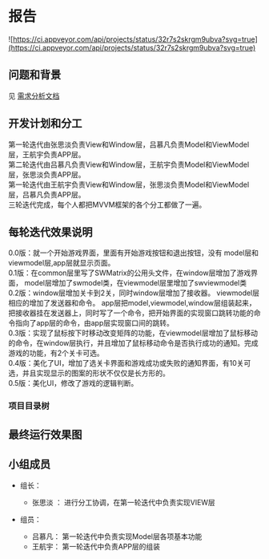 # 报告
 ![https://ci.appveyor.com/api/projects/status/32r7s2skrgm9ubva?svg=true](https://ci.appveyor.com/api/projects/status/32r7s2skrgm9ubva?svg=true)  

## 问题和背景


见 [需求分析文档](https://github.com/2018YX-game/repo/blob/master/%E9%9C%80%E6%B1%82%E5%88%86%E6%9E%90/%E9%9C%80%E6%B1%82%E5%88%86%E6%9E%90.md)  


## 开发计划和分工

第一轮迭代由张思淡负责View和Window层，吕慕凡负责Model和ViewModel层，王航宇负责APP层。  
第二轮迭代由吕慕凡负责View和Window层，王航宇负责Model和ViewModel层，张思淡负责APP层。  
第一轮迭代由王航宇负责View和Window层，张思淡负责Model和ViewModel层，吕慕凡负责APP层。  
三轮迭代完成，每个人都把MVVM框架的各个分工都做了一遍。  

## 每轮迭代效果说明

0.0版：就一个开始游戏界面，里面有开始游戏按钮和退出按钮，没有
model层和viewmodel层,app层就显示页面。  
0.1版：在common层里写了SWMatrix的公用头文件，在window层增加了游戏界面，
model层增加了swmodel类，在viewmodel层里增加了swviewmodel类  
0.2版：window层增加关卡到2关，同时window层增加了接收器。
viewmodel层相应的增加了发送器和命令。
app层把model,viewmodel,window层组装起来，把接收器挂在发送器上，同时写了一个命令，把开始界面的实现窗口跳转功能的命令指向了app层的命令，由app层实现窗口间的跳转。   
0.3版：实现了鼠标按下时移动改变矩阵的功能，在viewmodel层增加了鼠标移动的命令，在window层执行，并且增加了鼠标移动命令是否执行成功的通知。完成游戏的功能，有2个关卡可选。     
0.4版：美化了UI，增加了选关卡界面和游戏成功或失败的通知界面，有10关可选，并且实现显示的图案的形状不仅仅是长方形的。     
0.5版：美化UI，修改了游戏的逻辑判断。

### 项目目录树

## 最终运行效果图

## 小组成员
- 组长： 
  - 张思淡 ： 进行分工协调，在第一轮迭代中负责实现VIEW层

- 组员：
  - 吕慕凡： 第一轮迭代中负责实现Model层各项基本功能
  - 王航宇： 第一轮迭代中负责APP层的组装


